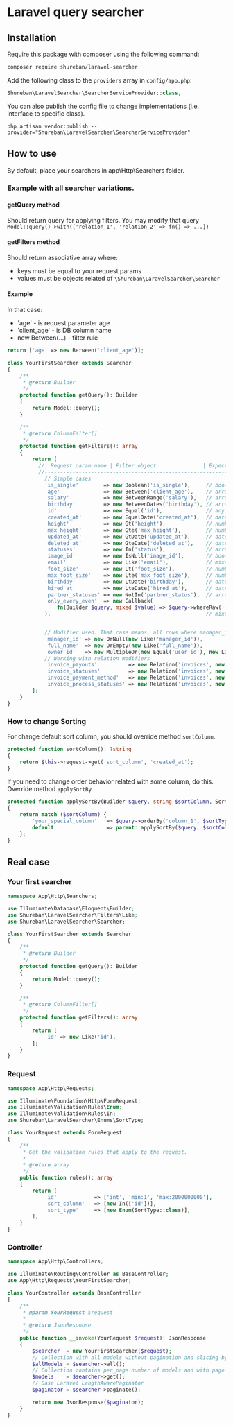 # Laravel query searcher

## Installation

Require this package with composer using the following command:

```bash
composer require shureban/laravel-searcher
```

Add the following class to the `providers` array in `config/app.php`:

```php
Shureban\LaravelSearcher\SearcherServiceProvider::class,
```

You can also publish the config file to change implementations (i.e. interface to specific class).

```shell
php artisan vendor:publish --provider="Shureban\LaravelSearcher\SearcherServiceProvider"
```

## How to use

By default, place your searchers in app\Http\Searchers folder.

### Example with all searcher variations.

#### getQuery method

Should return query for applying filters. You may modify that
query `Model::query()->with(['relation_1', 'relation_2' => fn() => ...])`

#### getFilters method

Should return associative array where:

- keys must be equal to your request params
- values must be objects related of `\Shureban\LaravelSearcher\Searcher`

#### Example

In that case:

- 'age' - is request parameter age
- 'client_age' - is DB column name
- new Between(...) - filter rule

```php
return ['age' => new Between('client_age')];
```

```php
class YourFirstSearcher extends Searcher
{
    /**
     * @return Builder
     */
    protected function getQuery(): Builder
    {
        return Model::query();
    }

    /**
     * @return ColumnFilter[]
     */
    protected function getFilters(): array
    {
        return [
          //| Request param name | Filter object               | Expected value type
          //-------------------------------------------------------------------------
            // Simple cases
            'is_single'        => new Boolean('is_single'),     // bool
            'age'              => new Between('client_age'),    // array (2 elements)
            'salary'           => new BetweenRange('salary'),   // array (2 elements)
            'birthday'         => new BetweenDates('birthday'), // array (2 elements)
            'id'               => new Equal('id'),              // any
            'created_at'       => new EqualDate('created_at'),  // date
            'height'           => new Gt('height'),             // number
            'max_height'       => new Gte('max_height'),        // number
            'updated_at'       => new GtDate('updated_at'),     // date
            'deleted_at'       => new GteDate('deleted_at'),    // date
            'statuses'         => new In('status'),             // array
            'image_id'         => new IsNull('image_id'),       // bool
            'email'            => new Like('email'),            // mixed
            'foot_size'        => new Lt('foot_size'),          // number
            'max_foot_size'    => new Lte('max_foot_size'),     // number
            'birthday'         => new LtDate('birthday'),       // date
            'hired_at'         => new LteDate('hired_at'),      // date
            'partner_statuses' => new NotIn('partner_status'),  // array
            'only_every_even'  => new Callback(
                fn(Builder $query, mixed $value) => $query->whereRaw('(id % 2 = 0)')
            ),                                                  // mixed


            // Modifier used. That case means, all rows where manager_id is equal to same value or null
            'manager_id' => new OrNull(new Like('manager_id')),
            'full_name'  => new OrEmpty(new Like('full_name')),
            'owner_id'   => new MultipleOr(new Equal('user_id'), new Like('manager_id'), new Relation('brokers', new Equal('id'))),
            // Working with relation modifiers
            'invoice_payouts'          => new Relation('invoices', new Between('amount')),
            'invoice_statuses'         => new Relation('invoices', new In('status')),
            'invoice_payment_method'   => new Relation('invoices', new Like('payment_method')),
            'invoice_process_statuses' => new Relation('invoices', new NotIn('process_status')),
        ];
    }
}
```

### How to change Sorting

For change default sort column, you should override method `sortColumn`.

```php
protected function sortColumn(): ?string
{
    return $this->request->get('sort_column', 'created_at');
}
```

If you need to change order behavior related with some column, do this. Override method `applySortBy`

```php
protected function applySortBy(Builder $query, string $sortColumn, SortType $sortType): Builder
{
    return match ($sortColumn) {
        'your_special_column'   => $query->orderBy('column_1', $sortType)->orderBy('column_2', $sortType),
        default                 => parent::applySortBy($query, $sortColumn, $sortType),
    };
}
```

## Real case

### Your first searcher

```php
namespace App\Http\Searchers;

use Illuminate\Database\Eloquent\Builder;
use Shureban\LaravelSearcher\Filters\Like;
use Shureban\LaravelSearcher\Searcher;

class YourFirstSearcher extends Searcher
{
    /**
     * @return Builder
     */
    protected function getQuery(): Builder
    {
        return Model::query();
    }

    /**
     * @return ColumnFilter[]
     */
    protected function getFilters(): array
    {
        return [
            'id' => new Like('id'),
        ];
    }
}
```

### Request

```php
namespace App\Http\Requests;

use Illuminate\Foundation\Http\FormRequest;
use Illuminate\Validation\Rules\Enum;
use Illuminate\Validation\Rules\In;
use Shureban\LaravelSearcher\Enums\SortType;

class YourRequest extends FormRequest
{
    /**
     * Get the validation rules that apply to the request.
     *
     * @return array
     */
    public function rules(): array
    {
        return [
            'id'            => ['int', 'min:1', 'max:2000000000'],
            'sort_column'   => [new In(['id'])],
            'sort_type'     => [new Enum(SortType::class)],
        ];
    }
}
```

### Controller

```php
namespace App\Http\Controllers;

use Illuminate\Routing\Controller as BaseController;
use App\Http\Requests\YourFirstSearcher;

class YourController extends BaseController
{
    /**
     * @param YourRequest $request
     *
     * @return JsonResponse
     */
    public function __invoke(YourRequest $request): JsonResponse
    {
        $searcher  = new YourFirstSearcher($request);
        // Collection with all models without pagination and slicing by per_page
        $allModels = $searcher->all();
        // Collection contains per_page number of models and with page offset 
        $models    = $searcher->get();
        // Base Laravel LengthAwarePaginator
        $paginator = $searcher->paginate();

        return new JsonResponse($paginator);
    }
}
```
